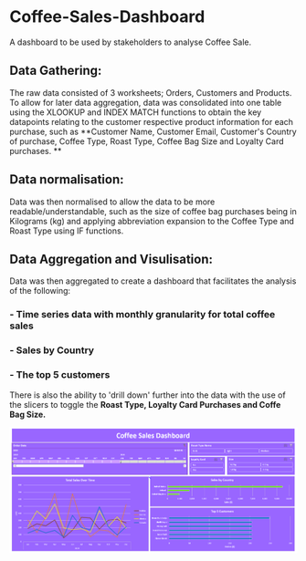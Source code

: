 # Coffee-Sales-Dashboard
A dashboard to be used by stakeholders to analyse Coffee Sale. 


## Data Gathering: 
The raw data consisted of 3 worksheets; Orders, Customers and Products. To allow for later data aggregation, data was consolidated into one table using the XLOOKUP and INDEX MATCH functions to obtain the key datapoints relating to the customer respective product information for each purchase, such as **Customer Name, Customer Email, Customer's Country of purchase, Coffee Type, Roast Type, Coffee Bag Size and Loyalty Card purchases. **


## Data normalisation:
Data was then normalised to allow the data to be more readable/understandable, such as the size of coffee bag purchases being in Kilograms (kg) and applying abbreviation expansion to the Coffee Type and Roast Type using IF functions. 


## Data Aggregation and Visulisation:
Data was then aggregated to create a dashboard that facilitates the analysis of the following: 
### - Time series data with monthly granularity for total coffee sales
### - Sales by Country 
### - The top 5 customers
There is also the ability to 'drill down' further into the data with the use of the slicers to toggle the **Roast Type, Loyalty Card Purchases and Coffe Bag Size.**


![alt text](https://github.com/LiamBatiste/Coffee-Sales-Dashboard/blob/main/Coffee%20Sales%20Dashboard.PNG?raw=true)
